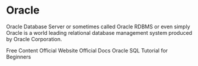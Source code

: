 # Oracle

Oracle Database Server or sometimes called Oracle RDBMS or even simply Oracle is a world leading relational database management system produced by Oracle Corporation.

<ResourceGroupTitle>Free Content</ResourceGroupTitle>
<BadgeLink badgeText='Official Website' colorScheme="yellow" href='https://www.oracle.com/database/'>Official Website</BadgeLink>
<BadgeLink badgeText='Read' colorScheme="yellow" href='https://docs.oracle.com/en/database/index.html'>Official Docs</BadgeLink>
<BadgeLink badgeText='Watch' href='https://www.youtube.com/watch?v=ObbNGhcxXJA'>Oracle SQL Tutorial for Beginners</BadgeLink>

